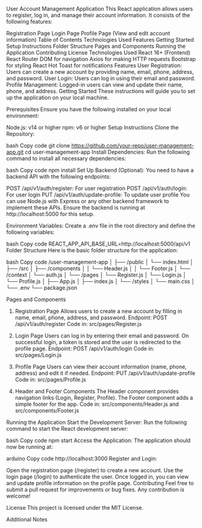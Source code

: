 User Account Management Application
This React application allows users to register, log in, and manage their account information. It consists of the following features:

Registration Page
Login Page
Profile Page (View and edit account information)
Table of Contents
Technologies Used
Features
Getting Started
Setup Instructions
Folder Structure
Pages and Components
Running the Application
Contributing
License
Technologies Used
React 16+ (Frontend)
React Router DOM for navigation
Axios for making HTTP requests
Bootstrap for styling
React Hot Toast for notifications
Features
User Registration: Users can create a new account by providing name, email, phone, address, and password.
User Login: Users can log in using their email and password.
Profile Management: Logged-in users can view and update their name, phone, and address.
Getting Started
These instructions will guide you to set up the application on your local machine.

Prerequisites
Ensure you have the following installed on your local environment:

Node.js: v14 or higher
npm: v6 or higher
Setup Instructions
Clone the Repository:

bash
Copy code
git clone https://github.com/your-repo/user-management-app.git
cd user-management-app
Install Dependencies: Run the following command to install all necessary dependencies:

bash
Copy code
npm install
Set Up Backend (Optional): You need to have a backend API with the following endpoints:

POST /api/v1/auth/register: For user registration
POST /api/v1/auth/login: For user login
PUT /api/v1/auth/update-profile: To update user profile
You can use Node.js with Express or any other backend framework to implement these APIs. Ensure the backend is running at http://localhost:5000 for this setup.

Environment Variables: Create a .env file in the root directory and define the following variables:

bash
Copy code
REACT_APP_API_BASE_URL=http://localhost:5000/api/v1
Folder Structure
Here is the basic folder structure for the application:

bash
Copy code
/user-management-app
│
├── /public
│   └── index.html
│
├── /src
│   ├── /components
│   │   └── Header.js
│   │   └── Footer.js
│   └── /context
│       └── auth.js
│   └── /pages
│       └── Register.js
│       └── Login.js
│       └── Profile.js
│   ├── App.js
│   ├── index.js
│   └── /styles
│       └── main.css
│
└── .env
└── package.json



Pages and Components
1. Registration Page
Allows users to create a new account by filling in name, email, phone, address, and password.
Endpoint: POST /api/v1/auth/register
Code in: src/pages/Register.js

2. Login Page
Users can log in by entering their email and password.
On successful login, a token is stored and the user is redirected to the profile page.
Endpoint: POST /api/v1/auth/login
Code in: src/pages/Login.js

3. Profile Page
Users can view their account information (name, phone, address) and edit it if needed.
Endpoint: PUT /api/v1/auth/update-profile
Code in: src/pages/Profile.js

4. Header and Footer Components
The Header component provides navigation links (Login, Register, Profile).
The Footer component adds a simple footer for the app.
Code in: src/components/Header.js and src/components/Footer.js

Running the Application
Start the Development Server: Run the following command to start the React development server:

bash
Copy code
npm start
Access the Application: The application should now be running at:

arduino
Copy code
http://localhost:3000
Register and Login:

Open the registration page (/register) to create a new account.
Use the login page (/login) to authenticate the user.
Once logged in, you can view and update profile information on the profile page.
Contributing
Feel free to submit a pull request for improvements or bug fixes. Any contribution is welcome!

License
This project is licensed under the MIT License.

Additional Notes
